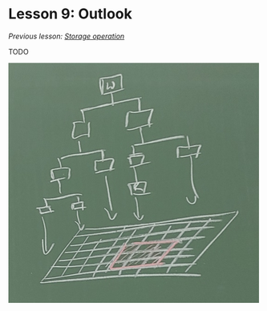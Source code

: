# Lesson 9: Outlook

*Previous lesson: [Storage operation](../Lesson_08/README.md)*

TODO

![](./Graphical%20User%20Interface%20Object%20Model.jpg)